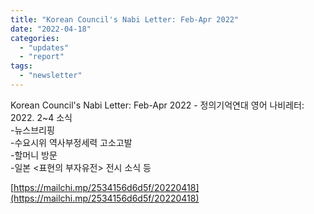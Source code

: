 ```yaml
---
title: "Korean Council's Nabi Letter: Feb-Apr 2022"
date: "2022-04-18"
categories: 
  - "updates"
  - "report"
tags: 
  - "newsletter"
---
```


Korean Council's Nabi Letter: Feb-Apr 2022 - 
정의기억연대 영어 나비레터: 2022. 2~4 소식  
\-뉴스브리핑  
\-수요시위 역사부정세력 고소고발  
\-할머니 방문  
\-일본 <표현의 부자유전> 전시 소식 등

[https://mailchi.mp/2534156d6d5f/20220418](https://mailchi.mp/2534156d6d5f/20220418)
